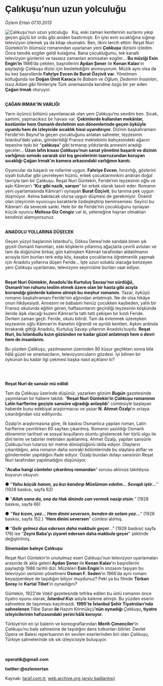 # Çalıkuşu’nun uzun yolculuğu

*Özlem Ertan 07.10.2013*

<div class="yazi"><img align="left" alt="Çalıkuşu’nun uzun yolculuğu" border="0" src="http://www.taraf.com.tr/fotoraflar/makaleler/calikusu-nun-uzun-yolculugu_3624_orijinal.jpg" style="border-right-width:10px; border-color:#FFFFFF"/><p>Kış, eski zaman kentlerinin surlarını yıkıp geçen güçlü bir ordu gibi aniden bastırmıştı. En iyisi evin sıcaklığına sığınıp televizyon izlemek ya da kitap okumaktı. Ben, ilkini tercih ettim: Reşat Nuri Güntekin’in ölümsüz romanından uyarlanan yeni <b><i>Çalıkuşu</i></b> dizisini izledim. Önce tanıdık ezgiler geldi kulağıma. Bana çocukluğumu, tek kanallı televizyon günlerini ve tasasız zamanları anımsatan ezgiler... <b>Bu müziği Esin Engin’in </b>1986’da çekilen, başrollerini <b>Aydan Şener</b> ile <b>Kenan Kalav</b>’ın paylaştığı <i>Çalıkuşu</i> dizisi için bestelediğini anımsıyorum. Müzik aynı olsa da bu kez başrollerde<b> Fahriye Evcen ile Burat Özçivit var.</b> Yönetmen koltuğunda ise <b>Doğan Ümit Karaca</b> ile <i>Babam ve Oğlum</i>, <i>Dedemin İnsanları</i>,<i> Issız Adam</i> gibi filmleriyle Türk sinemasında kendine özgü bir yer eden <b>Çağan Irmak</b> oturuyor. </p>
<p><b><br/>ÇAĞAN IRMAK’IN VARLIĞI</b></p>
<p>Yarın üçüncü bölümü yayınlanacak olan yeni <i>Çalıkuşu</i>’nu sevdim ben. Sıcak, samimi, yapmacıksız bir havası var. <b>Çekimlerde kullanılan mekânlar, kostümler hem Osmanlı devletinin son dönemlerinde geçen öyküyle uyumlu hem de izleyicide sıcaklık hissi uyandırıyor.</b> Dizinin başkahramanı Feride’nin Beyrut’ta geçen çocukluğunu anlatan sahneler, teyzesinin İstanbul’daki yalısı, gönderildiği Fransız mektebinin bahçesindeki ağacın tepesine tıpkı bir “<b>çalıkuşu</b>” gibi tırmanıp yıldızlarda annesini aradığı geceler... <b>Uzun lafın kısası <i>Çalıkuşu</i>’nun sanat yönetimi başarılı ve dizinin varlığınızı sımsıkı sararak sizi kış gecelerinin taarruzundan koruyan sıcaklığı Çağan Irmak’ın kamera arkasındaki varlığının kanıtı. </b></p>
<p>Oyuncular da başarılı ve rollerine uygun. <b>Fahriye Evcen</b>, hınzırlığı, gözlerini siyah bulutlar gibi çevreleyen hüznü, erkek çocuklarınınkini andıran doğal tavrıyla tam bir Çalıkuşu. Reşat Nuri Güntekin, Feride’nin teyzesinin oğlu ve aşkı Kâmran’ı “<b>Kız gibi nazik, sarışın</b>” bir erkek olarak tasvir eder. Romanın yeni uyarlamasında Kâmran’ı oynayan <b>Burat Özçivit</b>, bu tanıma pek uygun düşmüyor. Aslına bakılacak olursa uygun düşmesi de gerekmiyor. Önemli olan izleyicinin oyuncuyu karakterle özdeşleştirip benimsemesi. Seyirci bu Kâmran’ı da sevecek sanki. Hele bir de Feride’nin çocukluğunu oynayan küçük oyuncu <b>Melissa Giz Cengiz</b> var ki, yeteneğine hayran olmaktan kendinizi alamıyorsunuz. </p>
<p><b><br/>ANADOLU YOLLARINA DÜŞECEK</b></p>
<p>Geçen yüzyıl başlarının İstanbul’u, Göksu Deresi’nde sandala binen şık giysili Osmanlı hanımları, eski köşklerin yıllanmış ağaçlarla çevrili avluları ve tam da düğününe birkaç gün kalmışken Kâmran tarafından aldatılmanın acısıyla tüm bunları terk edip köy, kasaba çocuklarına öğretmenlik yapmak için Anadolu yollarına düşen Feride... İşte uzun soluklu olacağa benzeyen yeni <i>Çalıkuşu </i>uyarlaması, televizyon seyircisine bunları vaat ediyor. </p>
<p><b><br/>Reşat Nuri Güntekin, Anadolu’da Kurtuluş Savaşı’nın sürdüğü, Osmanlı’nın ruhunu teslim etmek üzere olan bir hasta gibi acıyla kıvrandığı günlerde kaleme almıştı bu meşhur romanını.</b> Yazar, öyküyü romanın başkahramanı Feride’nin ağzından anlatmıştı. Ne de olsa hikâye onun hikâyesiydi. Annesini ve babasını henüz çocukken kaybeden, yatılı bir Fransız okulunda eğitim gören, haftasonlarını geçirdiği teyzesinin köşkünde ileride âşık olacağı kuzeni Kâmran’la tatlı tatlı çekişen bir kızdı Feride. Derken zaman geçti. Feride, okulu bitirdi. Tam da evlenmek üzereyken teyzesinin oğlu Kâmran’ın ihanetini öğrendi ve ayrıldı kentten. Aşkını ardında bırakarak gittiği Anadolu, Kurtuluş Savaşı yıllarının Anadolu’suydu. <b>Reşat Nuri, bu İstanbullu kızın gözünden ne kadar güzel anlatmıştı hem o devri hem de insanlarını.</b></p>
<p>Bu yüzden <i>Çalıkuşu</i>, yazılmasının üzerinden 90 küsur geçtikten sonra bile hâlâ güzel ve sinemacıların, televizyoncuların gözdesi. İyi bilinen bir öykünün bu kadar ilgi çekmesi başka nasıl açıklanır ki?</p>
<p><b> </b></p>
<p><b><br/>Reşat Nuri de sansür mü edildi</b></p>
<p>Tam da <i>Çalıkuşu </i>üzerinde düşünür, yazarken gözüm <b><i>Bugün</i></b> gazetesinde yayımlanan bir habere takıldı. “<b>Reşat Nuri Güntekin’in <i>Çalıkuşu</i> romanının Latin harflerine geçişte sansüre uğradığı anlaşıldı</b>” cümlesiyle başlayan haberde bunu edebiyat araştırmacısı ve yazar <b>N. Ahmet Özalp</b>’ın ortaya çıkardığından söz ediliyordu. </p>
<p>Özalp’in araştırmasına göre, ilk baskısı Osmanlıca yapılan roman, Latin harflerine çevrilirken 60 sayfası çıkarılmış. Romanın yazıldığı Osmanlı döneminin tarihsel ve sosyal koşullarını olumlu gösterecek her türlü olgu ile dinî terim ve tabirler metinden ayıklanmış. Ahmet Özalp, yapılan sansürle <i>Çalıkuşu</i>’nun tutarsız bir metne dönüştüğünü iddia ediyor. Olayların çıkarıldığını, ama romanın daha sonraki bölümlerinde bu olaylara atıflar ve göndermeler yapıldığını ifade ediyor. Özalp bundan dolayı sansürün Reşat Nuri tarafından yapılmadığını düşünüyor.</p>
<p>“<b>Acaba hangi cümleler çıkarılmış romandan</b>” sorusu aklınıza takıldıysa buyurun okuyun: </p>
<p>● “<b><i>Yahu küçük hanım, şu kızı kandırıp Müslüman edelim... Sevaplı iştir...</i></b>” (1928 baskısı, sayfa 62)</p>
<p>● “<b><i>Allah sana da, ona da Hak dininde can vermek nasip etsin.</i></b>” (1928 baskısı, sayfa 66)</p>
<p>● “<b><i>Yaz kızım, yaz... Hem dinini seversen, benden de selam yaz...</i></b>” (1928 baskısı, sayfa 152.) “<b>Hem dinini seversen</b>” cümlesi atılmış.</p>
<p>● “<b><i>Gelir gelmez dua edersen daha makbule geçer</i></b>...” (1928 baskısı) sayfa 176) ise “<b>Zeyni Baba’yı ziyaret edersen daha makbule geçer</b>” şeklinde değiştirilmiş.</p>
<p><b>Sinemadan baleye Çalıkuşu</b></p>
<p>Reşat Nuri Güntekin’in unutulmaz eseri <i>Çalıkuşu</i>’nun televizyon uyarlamaları arasında ilk akla geleni <b>Aydan Şener </b>ile <b>Kenan Kalav</b>’ın başrollerini paylaştığı 1986 tarihli dizi. Müzikleri <b>Esin Engin</b>’in imzasını taşıyan bu televizyon serisinin yönetmeni <b>Osman F. Seden</b>’in 1966’da aynı romanı beyazperdeye de taşıdığını biliyor muydunuz? Peki ya bu filmde <b>Türkan Şoray </b>ile <b>Kartal Tibet</b>’in oynadığını? </p>
<p>Güntekin, 1922’de <i>Vakit</i> gazetesinde tefrika edilen bu ünlü romanını önce tiyatro oyunu olarak, <b><i>İstanbul Kızı</i></b> adıyla kaleme almıştı. Bu yüzden eserin sahnelere de taşınması kaçılmazdı. <b>1995’te İstanbul Şehir Tiyatroları’nda sahnelenen </b>Tilbe Saran<b> ile </b>Hazım Körmükçü<b>’nün oynadığı<i> </i></b><i>Çalıkuşu</i><b>, tiyatro izleyicilerinin hafızasındaki yerini hâlâ koruyor. </b></p>
<p>Türkiye’nin en iyi balerin ve koreograflarından <b>Merih Çimenciler</b>’in <i>Çalıkuşu</i>’nu bale sahnesine de taşıdığını dans tutkunları bilirler. Devlet Opera ve Balesi repertuarının en sevilen eserlerinden biri olan <i>Çalıkuşu</i>, Türkiye sahnelerinde sık sık izleyicisiyle buluşuyor.</p>
<p><b><br/><br/>operatik@gmail.com</b></p>
<p><b>twitter:@ozlemertan</b></p>
</div>

Kaynak: [taraf.com.tr](http://www.taraf.com.tr:80/ozlem-ertan-3/makale-calikusu-nun-uzun-yolculugu.htm), [web.archive.org (arşiv bağlantısı)](http://web.archive.org/web/20131009031329/http://www.taraf.com.tr:80/ozlem-ertan-3/makale-calikusu-nun-uzun-yolculugu.htm)
